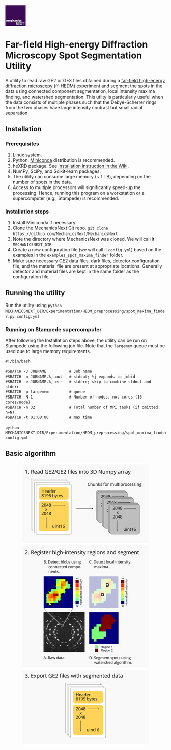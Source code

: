 <img src="https://github.com/MechanicsNext/MechanicsNext/blob/master/MeshnicsNext_Assets/mechanics_next_wordmark.png" width=64px>

# Far-field High-energy Diffraction Microscopy Spot Segmentation Utility

A utility to read raw GE2 or GE3 files obtained during a [far-field high-energy diffraction microscopy](https://pdfs.semanticscholar.org/0c56/6a8040f5d60674063d41a3628b1da8d5270a.pdf) (ff-HEDM) experiment and segment the spots
in the data using connected component segmentation, local intensity maxima finding, and watershed segmentation. This utlity is particularly useful when
the data consists of multiple phases such that the Debye-Scherrer rings from the two phases have large intensity contrast but small
radial separation.

## Installation
### Prerequisites
1. Linux system.
2. Python. [Miniconda](https://conda.io/miniconda.html) distribution is recommended.
3. heXRD package. See [installation instruction in the Wiki](https://github.com/MechanicsNext/MechanicsNext/wiki/heXRD-on-Stampede).
4. NumPy, SciPy, and Scikit-learn packages.
5. The utility can consume large memory (~ 1 TB), depending on the number of spots in the data.
6. Access to multiple processors will significantly speed-up the processing. Hence,
running this program on a workstation or a supercomputer (e.g., Stampede) is recommended.

### Installation steps
1. Install Miniconda if necessary.
2. Clone the MechanicsNext Git repo. `git clone https://github.com/MechanicsNext/MechanicsNext`
3. Note the directory where MechanicsNext was cloned. We will call it `MECHANICSNEXT_DIR`
4. Create a new configuration file (we will call it `config.yml`) based on the examples in the `examples_spot_maxima_finder` folder.
5. Make sure necessary GE2 data files, dark files, detector configuration file, and the material file are present at appropriate locations. Generally
detector and material files are kept in the same folder as the configuration file.

## Running the utility
Run the utility using `python MECHANICSNEXT_DIR/Experimentation/HEDM_preprocessing/spot_maxima_finder.py config.yml`

### Running on Stampede supercomputer
After following the Installation steps above, the utility can be run on Stampede using the following job file. Note that
the `largemem` queue must be used due to large memory requirements.

```
#!/bin/bash

#SBATCH -J JOBNAME          # Job name
#SBATCH -o JOBNAME.%j.out   # stdout; %j expands to jobid
#SBATCH -e JOBNAME.%j.err   # stderr; skip to combine stdout and stderr
#SBATCH -p largemem         # queue
#SBATCH -N 1                # Number of nodes, not cores (16 cores/node)
#SBATCH -n 32               # Total number of MPI tasks (if omitted, n=N)
#SBATCH -t 01:00:00         # max time

python MECHANICSNEXT_DIR/Experimentation/HEDM_preprocessing/spot_maxima_finder.py config.yml
```

## Basic algorithm

<p align="center">
  <img src="https://github.com/MechanicsNext/MechanicsNext/blob/master/MeshnicsNext_Assets/Experimentation_HEDM_preprocessing_algorithm.png" width=400px>
</p>


